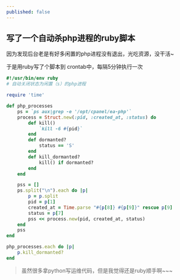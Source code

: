 ```yaml
---
published: false
---
```

## 写了一个自动杀php进程的ruby脚本

因为发现后台老是有好多闲置的php进程没有退出，光吃资源，没干活~

于是用ruby写了个脚本到 crontab中，每隔5分钟执行一次

```ruby
#!/usr/bin/env ruby
# 自动关闭状态为闲置（s）的php进程

require 'time'

def php_processes
    ps = `ps aux|grep -e '/opt/cpanel/ea-php'`
    process = Struct.new(:pid, :created_at, :status) do 
        def kill()
            `kill -6 #{pid}`
        end
        def dormanted?
            status == 'S'
        end
        def kill_dormanted?
            kill() if dormanted?
        end
    end

    pss = []
    ps.split("\n").each do |p|
        p = p.split
        pid = p[1]
        created_at = Time.parse "#{p[8]} #{p[9]}" rescue p[9]
        status = p[7]
        pss << process.new(pid, created_at, status)
    end
    pss
end

php_processes.each do |p|
    p.kill_dormanted?
end
```

> 虽然很多拿python写运维代码，但是我觉得还是ruby顺手啊~~~
